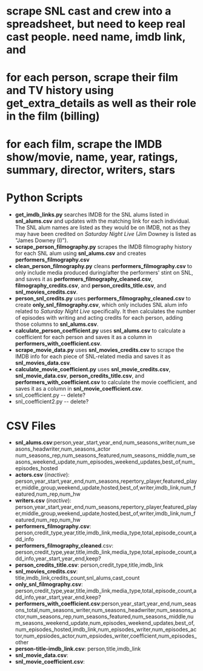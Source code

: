 # scrape SNL cast and crew into a spreadsheet, but need to keep real cast people. need name, imdb link, and
# for each person, scrape their film and TV history using get_extra_details as well as their role in the film (billing)
# for each film, scrape the IMDB show/movie, name, year, ratings, summary, director, writers, stars
#

# Python Scripts 
* **get_imdb_links.py** searches IMDB for the SNL alums listed in **snl_alums.csv** and updates with the matching link for each individual. The SNL alum names are listed as they would be on IMDB, not as they may have been credited on *Saturday Night Live* (Jim Downey is listed as "James Downey (I)").  
* **scrape_person_filmography.py** scrapes the IMDB filmography history for each SNL alum using **snl_alums.csv** and creates **performers_filmography.csv**
* **clean_person_filmography.py** cleans **performers_filmography.csv** to only include media produced during/after the performers' stint on SNL, and saves it as **performers_filmography_cleaned.csv**, **filmography_credits.csv**, and **person_credits_title.csv**, and **snl_movies_credits.csv**.
* **person_snl_credits.py** uses **performers_filmography_cleaned.csv** to create **only_snl_filmography.csv**, which only includes SNL alum info related to *Saturday Night Live* specifically. It then calculates the number of episodes with writing and acting credits for each person, adding those columns to **snl_alums.csv**.
* **calculate_person_coefficient.py** uses **snl_alums.csv** to calculate a coefficient for each person and saves it as a column in **performers_with_coefficient.csv**. 
* **scrape_movie_data.py** uses **snl_movies_credits.csv** to scrape the IMDB info for each piece of SNL-related media and saves it as **snl_movies_data.csv**.  
* **calculate_movie_coefficient.py** uses **snl_movie_credits.csv**, **snl_movie_data.csv**, **person_credits_title.csv**, and **performers_with_coefficient.csv** to calculate the movie coefficient, and saves it as a column in **snl_movie_coefficient.csv**.
* snl_coefficient.py -- delete?
* snl_coefficient2.py -- delete?

# CSV Files 
* **snl_alums.csv**:person,year_start,year_end,num_seasons_writer,num_seasons_headwriter,num_seasons_actor	num_seasons_rep,num_seasons_featured,num_seasons_middle,num_seasons_weekend_update,num_episodes_weekend_updates,best_of,num_episodes_hosted
* **actors.csv** (*inactive*): person,year_start,year_end,num_seasons,repertory_player,featured_player,middle_group,weekend_update,hosted,best_of,writer,imdb_link,num_featured,num_rep,num_hw
* **writers.csv** (*inactive*): person,year_start,year_end,num_seasons,repertory_player,featured_player,middle_group,weekend_update,hosted,best_of,writer,imdb_link,num_featured,num_rep,num_hw
* **performers_filmography.csv**: person,credit_type,year,title,imdb_link,media_type,total_episode_count,add_info
* **performers_filmography_cleaned**.csv: person,credit_type,year,title,imdb_link,media_type,total_episode_count,add_info,year_start,year_end,keep?
* **person_credits_title.csv**: person,credit_type,title,imdb_link
* **snl_movies_credits.csv**: title,imdb_link,credits_count,snl_alums,cast_count
* **only_snl_filmography.csv**: person,credit_type,year,title,imdb_link,media_type,total_episode_count,add_info,year_start,year_end,keep?
* **performers_with_coefficient.csv**:person,year_start,year_end,num_seasons_total,num_seasons_writer,num_seasons_headwriter,num_seasons_actor,num_seasons_rep,num_seasons_featured,num_seasons_middle,num_seasons_weekend_update,num_episodes_weekend_updates,best_of,num_episodes_hosted,imdb_link,num_episodes_writer,num_episodes_actor,num_epsiodes_actor,num_epsiodes_writer,coefficient,num_episodes_other
* **person-title-imdb_link.csv**: person,title,imdb_link
* **snl_movie_data.csv**: 
* **snl_movie_coefficient.csv**:
